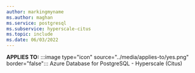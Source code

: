 ```yaml
---
author: markingmyname
ms.author: maghan
ms.service: postgresql
ms.subservice: hyperscale-citus
ms.topic: include
ms.date: 06/03/2022
---
```


**APPLIES TO:** :::image type="icon" source="../media/applies-to/yes.png" border="false"::: Azure Database for PostgreSQL - Hyperscale (Citus)